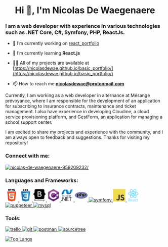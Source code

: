 <h1 align="center">Hi 👋, I'm Nicolas De Waegenaere</h1>
<h3>I am a web developer with experience in various technologies such as .NET Core, C#, Symfony, PHP, ReactJs.</h3>

- 🔭 I’m currently working on [react_portfolio](https://github.com/NicolasDewae/react_portfolio)

- 🌱 I’m currently learning **React.js**

- 👨‍💻 All of my projects are available at [https://nicolasdewae.github.io/basic_portfolio/](https://nicolasdewae.github.io/basic_portfolio/)

- 📫 How to reach me **nicolasdewae@protonmail.com**

<p>
  Currently, I am working as a web developer in alternance at Mésange prévoyance, where I am responsible for the development 
  of an application for subscribing to insurance contracts, maintenance and ticket management. I also have experience in developing Cloudme, 
  a cloud service provisioning platform, and GestForm, an application for managing a school support center.
</p>
<p>
  I am excited to share my projects and experience with the community, and I am always open to feedback and suggestions. Thanks for visiting my repository!
</p>

<h3 align="left">Connect with me:</h3>
<p align="left">
  <a href="https://linkedin.com/in/nicolas-de-waegenaere-959209232/" target="blank">
    <img align="center" src="https://raw.githubusercontent.com/rahuldkjain/github-profile-readme-generator/master/src/images/icons/Social/linked-in-alt.svg" alt="nicolas-de-waegenaere-959209232/" height="30" width="40" />
  </a>
</p>

<h3 align="left">Languages and Frameworks:</h3>
<p align="left"> 
  <a href="https://www.w3.org/html/" target="_blank" rel="noreferrer"> 
    <img src="https://raw.githubusercontent.com/devicons/devicon/master/icons/html5/html5-original-wordmark.svg" alt="html5" width="40" height="40"/> 
  </a>
  <a href="https://www.w3schools.com/css/" target="_blank" rel="noreferrer"> 
    <img src="https://raw.githubusercontent.com/devicons/devicon/master/icons/css3/css3-original-wordmark.svg" alt="css3" width="40" height="40"/> 
  </a> 
  <a href="https://getbootstrap.com" target="_blank" rel="noreferrer"> 
    <img src="https://raw.githubusercontent.com/devicons/devicon/master/icons/bootstrap/bootstrap-plain-wordmark.svg" alt="bootstrap" width="40" height="40"/> 
  </a> 
  <a href="https://www.w3schools.com/cs/" target="_blank" rel="noreferrer"> 
    <img src="https://raw.githubusercontent.com/devicons/devicon/master/icons/csharp/csharp-original.svg" alt="csharp" width="40" height="40"/> 
  </a> 
  <a href="https://dotnet.microsoft.com/" target="_blank" rel="noreferrer"> 
    <img src="https://raw.githubusercontent.com/devicons/devicon/master/icons/dot-net/dot-net-original-wordmark.svg" alt="dotnet" width="40" height="40"/> 
  </a> 
    <a href="https://www.php.net" target="_blank" rel="noreferrer"> 
    <img src="https://raw.githubusercontent.com/devicons/devicon/master/icons/php/php-original.svg" alt="php" width="40" height="40"/> 
  </a> 
  <a href="https://symfony.com" target="_blank" rel="noreferrer"> 
    <img src="https://symfony.com/logos/symfony_black_03.svg" alt="symfony" width="40" height="40"/> 
  </a> 
  <a href="https://developer.mozilla.org/en-US/docs/Web/JavaScript" target="_blank" rel="noreferrer"> 
    <img src="https://raw.githubusercontent.com/devicons/devicon/master/icons/javascript/javascript-original.svg" alt="javascript" width="40" height="40"/> 
  </a> 
  <a href="https://reactjs.org/" target="_blank" rel="noreferrer"> 
    <img src="https://raw.githubusercontent.com/devicons/devicon/master/icons/react/react-original-wordmark.svg" alt="react" width="40" height="40"/> 
  </a> 
  <a href="https://github.com/puppeteer/puppeteer" target="_blank" rel="noreferrer">
    <img src="https://www.vectorlogo.zone/logos/pptrdev/pptrdev-official.svg" alt="puppeteer" width="40" height="40"/> 
  </a> 
  <a href="https://www.mysql.com/fr/" target="_blank" rel="noreferrer"> 
    <img src="https://www.vectorlogo.zone/logos/mysql/mysql-official.svg" alt="mysql" width="40" height="40"/> 
  </a>
</p>

<h3 align="left">Tools:</h3>
<p align="left"> 
  <a href="https://trello.com" target="_blank" rel="noreferrer"> 
    <img src="https://www.vectorlogo.zone/logos/trello/trello-icon.svg" alt="trello" width="40" height="40"/> 
  </a> 
  <a href="https://git-scm.com/" target="_blank" rel="noreferrer"> 
    <img src="https://www.vectorlogo.zone/logos/git-scm/git-scm-icon.svg" alt="git" width="40" height="40"/> 
  </a> 
  <a href="https://postman.com" target="_blank" rel="noreferrer"> 
    <img src="https://www.vectorlogo.zone/logos/getpostman/getpostman-icon.svg" alt="postman" width="40" height="40"/> 
  </a> 
  
  <a href="https://postman.com" target="_blank" rel="noreferrer"> 
    <img src="https://pics.freeicons.io/uploads/icons/png/17447841331551952105-512.png" alt="sourcetree" width="40" height="40"/> 
  </a> 
  
</p>

[![Top Langs](https://github-readme-stats.vercel.app/api/top-langs/?username=nicolasdewae&layout=compact)](https://github.com/anuraghazra/github-readme-stats)
